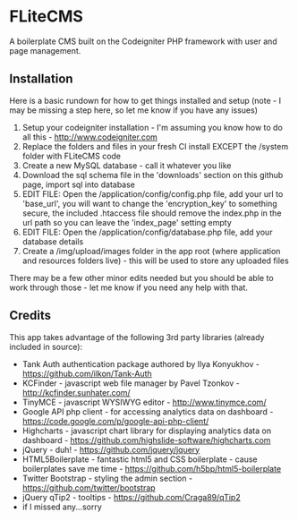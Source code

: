 FLiteCMS
========

A boilerplate CMS built on the Codeigniter PHP framework with user and page management.

Installation
------------

Here is a basic rundown for how to get things installed and setup (note - I may be missing a step here, so let me know if you have any issues)

1. Setup your codeigniter installation - I'm assuming you know how to do all this - http://www.codeigniter.com
2. Replace the folders and files in your fresh CI install EXCEPT the /system folder with FLiteCMS code
3. Create a new MySQL database - call it whatever you like
4. Download the sql schema file in the 'downloads' section on this github page, import sql into database
5. EDIT FILE: Open the /application/config/config.php file, add your url to 'base_url', you will want to change the 'encryption_key' to something secure, the included .htaccess file should remove the index.php in the url path so you can leave the 'index_page' setting empty
6. EDIT FILE: Open the /application/config/database.php file, add your database details 
7. Create a /img/upload/images folder in the app root (where application and resources folders live) - this will be used to store any uploaded files 

There may be a few other minor edits needed but you should be able to work through those - let me know if you need any help with that.


Credits
-------

This app takes advantage of the following 3rd party libraries (already included in source):

* Tank Auth authentication package authored by Ilya Konyukhov - https://github.com/ilkon/Tank-Auth
* KCFinder - javascript web file manager by Pavel Tzonkov - http://kcfinder.sunhater.com/
* TinyMCE - javascript WYSIWYG editor - http://www.tinymce.com/
* Google API php client - for accessing analytics data on dashboard - https://code.google.com/p/google-api-php-client/
* Highcharts - javascript chart library for displaying analytics data on dashboard - https://github.com/highslide-software/highcharts.com
* jQuery - duh! - https://github.com/jquery/jquery
* HTML5Boilerplate - fantastic html5 and CSS boilerplate - cause boilerplates save me time - https://github.com/h5bp/html5-boilerplate
* Twitter Bootstrap - styling the admin section - https://github.com/twitter/bootstrap
* jQuery qTip2 - tooltips - https://github.com/Craga89/qTip2
* if I missed any...sorry
